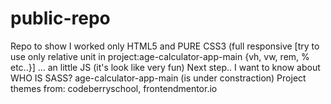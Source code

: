 # public-repo
Repo to show
I worked only HTML5 and PURE CSS3 (full responsive [try to use only relative unit in project:age-calculator-app-main {vh, vw, rem, % etc..}] ... an little JS (it's look like very fun)
Next step.. I want to know about WHO IS SASS?
age-calculator-app-main (is under constraction)
Project themes from: codeberryschool, frontendmentor.io
